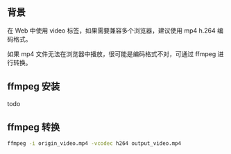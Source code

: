 ## 背景

在 Web 中使用 video 标签，如果需要兼容多个浏览器，建议使用 mp4 h.264 编码格式。

如果 mp4 文件无法在浏览器中播放，很可能是编码格式不对，可通过 ffmpeg 进行转换。

## ffmpeg 安装

todo

## ffmpeg 转换

```sh
ffmpeg -i origin_video.mp4 -vcodec h264 output_video.mp4
```
